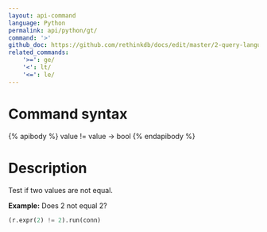 ```yaml
---
layout: api-command 
language: Python
permalink: api/python/gt/
command: '>'
github_doc: https://github.com/rethinkdb/docs/edit/master/2-query-language/api/python/math-and-logic/gt.md
related_commands:
    '>=': ge/
    '<': lt/
    '<=': le/
---
```


# Command syntax #

{% apibody %}
value != value &rarr; bool
{% endapibody %}

# Description #

Test if two values are not equal.

__Example:__ Does 2 not equal 2?

```py
(r.expr(2) != 2).run(conn)
```

